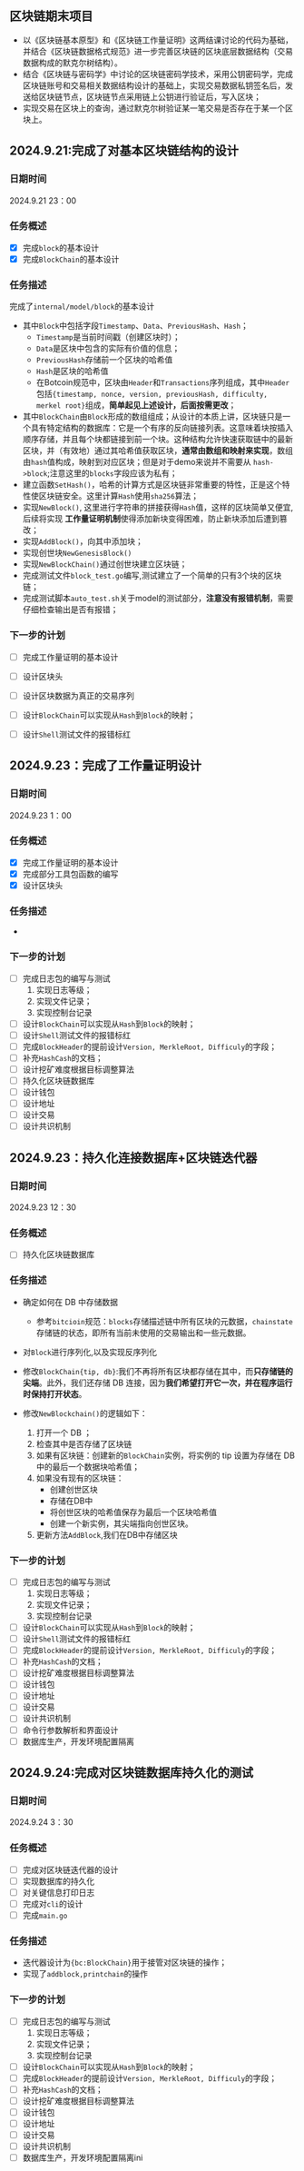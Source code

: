 ## 区块链期末项目

* 以《区块链基本原型》和《区块链工作量证明》这两结课讨论的代码为基础，并结合《区块链数据格式规范》进一步完善区块链的区块底层数据结构（交易数据构成的默克尔树结构）。
* 结合《区块链与密码学》中讨论的区块链密码学技术，采用公钥密码学，完成区块链账号和交易相关数据结构设计的基础上，实现交易数据私钥签名后，发送给区块链节点，区块链节点采用链上公钥进行验证后，写入区块；
* 实现交易在区块上的查询，通过默克尔树验证某一笔交易是否存在于某一个区块上。

## 2024.9.21:完成了对基本区块链结构的设计

### 日期时间
2024.9.21 23：00

### 任务概述

- [x] 完成`block`的基本设计
- [x] 完成`BlockChain`的基本设计

### 任务描述
完成了`internal/model/block`的基本设计

* 其中`Block`中包括字段`Timestamp`、`Data`、`PreviousHash`、`Hash`；
  * `Timestamp`是当前时间戳（创建区块时）；
  * `Data`是区块中包含的实际有价值的信息；
  * `PreviousHash`存储前一个区块的哈希值
  * `Hash`是区块的哈希值
  * 在Botcoin规范中，区块由`Header`和`Transactions`序列组成，其中`Header`包括`{timestamp, nonce, version, previousHash, difficulty, merkel root}`组成，**简单起见上述设计，后面按需更改**；
* 其中`BlockChain`由`Block`形成的数组组成；从设计的本质上讲，区块链只是一个具有特定结构的数据库：它是一个有序的反向链接列表。这意味着块按插入顺序存储，并且每个块都链接到前一个块。这种结构允许快速获取链中的最新区块，并（有效地）通过其哈希值获取区块，**通常由数组和映射来实现**，数组由`hash`值构成，映射到对应区块；但是对于demo来说并不需要从 `hash->block`;注意这里的`blocks`字段应该为私有；
* 建立函数`SetHash()`，哈希的计算方式是区块链非常重要的特性，正是这个特性使区块链安全。这里计算`Hash`使用`sha256`算法；
* 实现`NewBlock()`, 这里进行字符串的拼接获得`Hash`值，这样的区块简单又便宜,  后续将实现 **工作量证明机制**使得添加新块变得困难，防止新块添加后遭到篡改；
* 实现`AddBlock()`，向其中添加块；
* 实现创世块`NewGenesisBlock()`
* 实现`NewBlockChain()`通过创世块建立区块链；
* 完成测试文件`block_test.go`编写,测试建立了一个简单的只有3个块的区块链；
* 完成测试脚本`auto_test.sh`关于model的测试部分，**注意没有报错机制**，需要仔细检查输出是否有报错；

### 下一步的计划
- [ ] 完成工作量证明的基本设计
- [ ] 设计区块头
- [ ] 设计区块数据为真正的交易序列
- [ ] 设计`BlockChain`可以实现从`Hash`到`Block`的映射；
- [ ] 设计`Shell`测试文件的报错标红



## 2024.9.23：完成了工作量证明设计
### 日期时间
2024.9.23 1：00

### 任务概述

- [x] 完成工作量证明的基本设计
- [x] 完成部分工具包函数的编写
- [x] 设计区块头

### 任务描述

* 


### 下一步的计划

- [ ] 完成日志包的编写与测试
  1. 实现日志等级；
  2. 实现文件记录；
  3. 实现控制台记录
- [ ] 设计`BlockChain`可以实现从`Hash`到`Block`的映射；
- [ ] 设计`Shell`测试文件的报错标红
- [ ] 完成`BlockHeader`的提前设计`Version, MerkleRoot, Difficuly`的字段；
- [ ] 补充`HashCash`的文档；
- [ ] 设计挖矿难度根据目标调整算法
- [ ] 持久化区块链数据库
- [ ] 设计钱包
- [ ] 设计地址
- [ ] 设计交易
- [ ] 设计共识机制

## 2024.9.23：持久化连接数据库+区块链迭代器

### 日期时间

2024.9.23 12：30

### 任务概述

- [ ] 持久化区块链数据库

### 任务描述

* 确定如何在 DB 中存储数据

  * 参考`bitcioin`规范：`blocks`存储描述链中所有区块的元数据，`chainstate`存储链的状态，即所有当前未使用的交易输出和一些元数据。

* 对`Block`进行序列化,以及实现反序列化

* 修改`BlockChain{tip, db}`:我们不再将所有区块都存储在其中，而**只存储链的尖端**。此外，我们还存储 DB 连接，因为**我们希望打开它一次，并在程序运行时保持打开状态**。

* 修改`NewBlockchain()`的逻辑如下：

  1. 打开一个 DB ；
  2. 检查其中是否存储了区块链
  3. 如果有区块链：创建新的`BlockChain`实例，将实例的 tip 设置为存储在 DB 中的最后一个数据块哈希值；
  4. 如果没有现有的区块链：
     * 创建创世区块
     * 存储在DB中
     * 将创世区块的哈希值保存为最后一个区块哈希值
     * 创建一个新实例，其尖端指向创世区块。
  5. 更新方法`AddBlock`,我们在DB中存储区块


### 下一步的计划

- [ ] 完成日志包的编写与测试
  1. 实现日志等级；
  2. 实现文件记录；
  3. 实现控制台记录
- [ ] 设计`BlockChain`可以实现从`Hash`到`Block`的映射；
- [ ] 设计`Shell`测试文件的报错标红
- [ ] 完成`BlockHeader`的提前设计`Version, MerkleRoot, Difficuly`的字段；
- [ ] 补充`HashCash`的文档；
- [ ] 设计挖矿难度根据目标调整算法
- [ ] 设计钱包
- [ ] 设计地址
- [ ] 设计交易
- [ ] 设计共识机制
- [ ] 命令行参数解析和界面设计
- [ ] 数据库生产，开发环境配置隔离

## 2024.9.24:完成对区块链数据库持久化的测试

### 日期时间

2024.9.24 3：30

### 任务概述

- [ ] 完成对区块链迭代器的设计
- [ ] 实现数据库的持久化
- [ ] 对关键信息打印日志
- [ ] 完成对`cli`的设计
- [ ] 完成`main.go`

### 任务描述

* 迭代器设计为`{bc:BlockChain}`用于接管对区块链的操作；
* 实现了`addblock,printchain`的操作

### 下一步的计划

- [ ] 完成日志包的编写与测试
  1. 实现日志等级；
  2. 实现文件记录；
  3. 实现控制台记录
- [ ] 设计`BlockChain`可以实现从`Hash`到`Block`的映射；
- [ ] 完成`BlockHeader`的提前设计`Version, MerkleRoot, Difficuly`的字段；
- [ ] 补充`HashCash`的文档；
- [ ] 设计挖矿难度根据目标调整算法
- [ ] 设计钱包
- [ ] 设计地址
- [ ] 设计交易
- [ ] 设计共识机制
- [ ] 数据库生产，开发环境配置隔离ini
